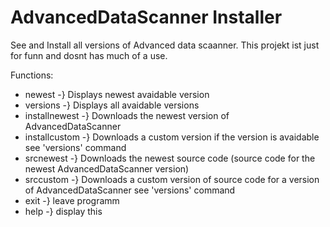 # AdvancedDataScanner Installer

See and Install all versions of Advanced data scaanner.
This projekt ist just for funn and dosnt has much of a use.

Functions:
 - newest -} Displays newest avaidable version
 - versions -} Displays all avaidable versions
 - installnewest -} Downloads the newest version of AdvancedDataScanner
 - installcustom -} Downloads a custom version if the version is avaidable see 'versions' command
 - srcnewest -} Downloads the newest source code (source code for the newest AdvancedDataScanner version)
 - srccustom -} Downloads a custom version of source code for a version of AdvancedDataScanner see 'versions' command
 - exit -} leave programm
 - help -} display this
